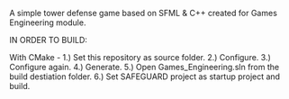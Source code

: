 A simple tower defense game based on SFML & C++ created for Games Engineering module.

IN ORDER TO BUILD:

With CMake - 
1.) Set this repository as source folder.
2.) Configure.
3.) Configure again.
4.) Generate.
5.) Open Games_Engineering.sln from the build destiation folder.
6.) Set SAFEGUARD project as startup project and build.
